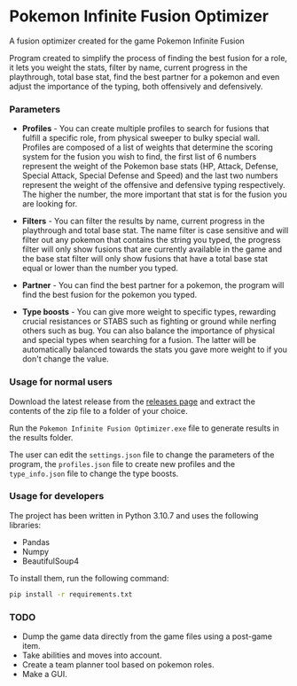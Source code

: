 # Pokemon Infinite Fusion Optimizer

A fusion optimizer created for the game Pokemon Infinite Fusion

Program created to simplify the process of finding the best fusion for a role, it lets you weight the stats, filter by name, current progress in the playthrough, total base stat, find the best partner for a pokemon and even adjust the importance of the typing, both offensively and defensively.

### Parameters

- **Profiles** - You can create multiple profiles to search for fusions that fulfill a specific role, from physical sweeper to bulky special wall. Profiles are composed of a list of weights that determine the scoring system for the fusion you wish to find, the first list of 6 numbers represent the weight of the Pokemon base stats (HP, Attack, Defense, Special Attack, Special Defense and Speed) and the last two numbers represent the weight of the offensive and defensive typing respectively. The higher the number, the more important that stat is for the fusion you are looking for.

- **Filters** - You can filter the results by name, current progress in the playthrough and total base stat. The name filter is case sensitive and will filter out any pokemon that contains the string you typed, the progress filter will only show fusions that are currently available in the game and the base stat filter will only show fusions that have a total base stat equal or lower than the number you typed.

- **Partner** - You can find the best partner for a pokemon, the program will find the best fusion for the pokemon you typed.

- **Type boosts** - You can give more weight to specific types, rewarding crucial resistances or STABS such as fighting or ground while nerfing others such as bug. You can also balance the importance of physical and special types when searching for a fusion. The latter will be automatically balanced towards the stats you gave more weight to if you don't change the value.

### Usage for normal users

Download the latest release from the [releases page](https://github.com/Valkam-Git/Pokemon-Infinite-Fusion-Optimizer/releases) and extract the contents of the zip file to a folder of your choice.

Run the `Pokemon Infinite Fusion Optimizer.exe` file to generate results in the results folder.

The user can edit the `settings.json` file to change the parameters of the program, the `profiles.json` file to create new profiles and the `type_info.json` file to change the type boosts.

### Usage for developers

The project has been written in Python 3.10.7 and uses the following libraries:

- Pandas
- Numpy
- BeautifulSoup4

To install them, run the following command:

```bash
pip install -r requirements.txt
```

### TODO

- Dump the game data directly from the game files using a post-game item.
- Take abilities and moves into account.
- Create a team planner tool based on pokemon roles.
- Make a GUI.
